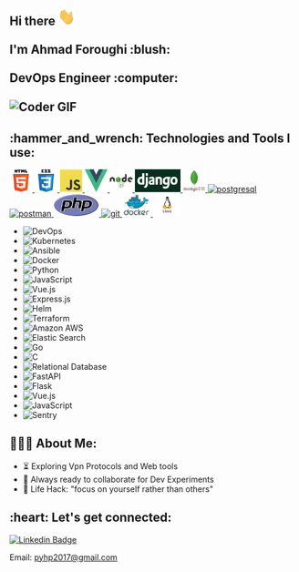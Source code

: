 <h2 align="left">
 <abc>
  <br>Hi there <img src="https://raw.githubusercontent.com/pyhp2017/pyhp2017/main/110234147-e3259600-7f4e-11eb-95be-0c4047144dea.gif" width="30"><br>
  <br> I'm Ahmad Foroughi :blush:<br>
  <br> DevOps Engineer :computer:<br>
  <br>
    <img align="center" src="https://media.giphy.com/media/SWoSkN6DxTszqIKEqv/giphy.gif" alt="Coder GIF" width="500">
 </abc>
</h2>
<h2 align="left">:hammer_and_wrench: Technologies and Tools I use:</h2>
<p align="left">
    <a href="https://www.w3.org/html/" target="_blank"> <img src="https://raw.githubusercontent.com/devicons/devicon/master/icons/html5/html5-original-wordmark.svg" alt="html5" width="40" height="40"/> </a>
    <a href="https://www.w3schools.com/css/" target="_blank"> <img src="https://raw.githubusercontent.com/devicons/devicon/master/icons/css3/css3-original-wordmark.svg" alt="css3" width="40" height="40"/> </a>
<a href="https://developer.mozilla.org/en-US/docs/Web/JavaScript" target="_blank"> <img src="https://raw.githubusercontent.com/devicons/devicon/master/icons/javascript/javascript-original.svg" alt="javascript" width="40" height="40"/> </a>
<a href="https://vuejs.org/" target="_blank"> <img src="https://raw.githubusercontent.com/pyhp2017/pyhp2017/main/1200px-Vue.js_Logo_2.svg.png" alt="vuejs" width="40" height="40"/> </a>
      <a href="https://nodejs.org" target="_blank"> <img src="https://raw.githubusercontent.com/devicons/devicon/master/icons/nodejs/nodejs-original-wordmark.svg" alt="nodejs" width="40" height="40"/> </a>
    <a href="https://www.djangoproject.com" target="_blank"> <img src="https://raw.githubusercontent.com/pyhp2017/pyhp2017/main/0_zwm6LgCEadPeVdnA.png" alt="django" width="80" height="40"/> </a>
    <a href="https://www.mongodb.com/" target="_blank"> <img src="https://raw.githubusercontent.com/devicons/devicon/master/icons/mongodb/mongodb-original-wordmark.svg" alt="mongodb" width="40" height="40"/> </a>
     <a href="https://www.postgresql.org/" target="_blank"> <img src="https://upload.wikimedia.org/wikipedia/commons/thumb/2/29/Postgresql_elephant.svg/1200px-Postgresql_elephant.svg.png" alt="postgresql" width="40" height="40"/> </a>
<a href="https://www.postman.com/" target="_blank"> <img src="https://www.vectorlogo.zone/logos/getpostman/getpostman-icon.svg" alt="postman" width="40" height="40"/> </a>
<a href="https://www.php.net/" target="_blank"> <img src="https://raw.githubusercontent.com/pyhp2017/pyhp2017/b7a031310bf8970e0947bd305a82a02e8c6e340f/PHP-logo.svg" alt="php" width="80" height="40"/> </a>
<a href="https://git-scm.com/" target="_blank"> <img src="https://www.vectorlogo.zone/logos/git-scm/git-scm-icon.svg" alt="git" width="40" height="40"/> </a>
 <a href="https://docker.com/" target="_blank"> <img src="https://github.com/pyhp2017/pyhp2017/blob/main/homepage-docker-logo.png?raw=true" alt="docker" width="50" height="40"/> </a>
  <a href="https://www.linux.org/" target="_blank"> <img src="https://github.com/pyhp2017/pyhp2017/blob/main/5ca13d8453042.image.jpg?raw=true" alt="linux" width="50" height="40"/> </a>
 
- ![DevOps](https://img.shields.io/badge/DevOps-Expert-blue)
- ![Kubernetes](https://img.shields.io/badge/Kubernetes-Advanced-blue)
- ![Ansible](https://img.shields.io/badge/Ansible-Advanced-blue)
- ![Docker](https://img.shields.io/badge/Docker-Advanced-blue)
- ![Python](https://img.shields.io/badge/Python-Advanced-blue)
- ![JavaScript](https://img.shields.io/badge/JavaScript-Intermediate-yellow)
- ![Vue.js](https://img.shields.io/badge/Vue.js-Intermediate-yellow)
- ![Express.js](https://img.shields.io/badge/Express.js-Intermediate-yellow)
- ![Helm](https://img.shields.io/badge/Helm-Intermediate-yellow)
- ![Terraform](https://img.shields.io/badge/Terraform-Intermediate-yellow)
- ![Amazon AWS](https://img.shields.io/badge/Amazon%20AWS-Intermediate-yellow)
- ![Elastic Search](https://img.shields.io/badge/Elastic%20Search-Intermediate-yellow)
- ![Go](https://img.shields.io/badge/Go-Intermediate-yellow)
- ![C](https://img.shields.io/badge/C-Intermediate-yellow)
- ![Relational Database](https://img.shields.io/badge/Relational%20Database-Intermediate-yellow)
- ![FastAPI](https://img.shields.io/badge/FastAPI-Intermediate-yellow)
- ![Flask](https://img.shields.io/badge/Flask-Intermediate-yellow)
- ![Vue.js](https://img.shields.io/badge/Vue.js-Intermediate-yellow)
- ![JavaScript](https://img.shields.io/badge/JavaScript-Intermediate-yellow)
- ![Sentry](https://img.shields.io/badge/Sentry-Intermediate-yellow)

</p>

<h2 align="left">👨🏻‍💻 About Me:</h2>

- :hourglass_flowing_sand:  Exploring Vpn Protocols and Web tools
- :rocket: Always ready to collaborate for Dev Experiments
- :dart: Life Hack: "focus on yourself rather than others" 

<h2 align="left">:heart: Let's get connected:</h2>

[![Linkedin Badge](https://img.shields.io/badge/-Ahmad%20Foroughi-blue?style=flat-square&logo=Linkedin&logoColor=white&link=https://www.linkedin.com/in/ahmad-foroughi-2b8642197/)](https://www.linkedin.com/in/ahmad-foroughi-2b8642197)

Email: pyhp2017@gmail.com
